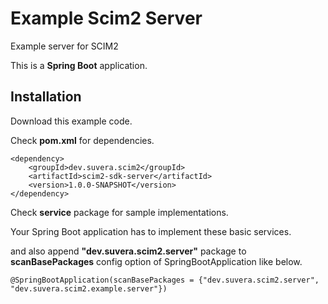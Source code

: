 # Example Scim2 Server
Example server for SCIM2

This is a **Spring Boot** application.

## Installation

Download this example code.

Check **pom.xml** for dependencies.

```
<dependency>
    <groupId>dev.suvera.scim2</groupId>
    <artifactId>scim2-sdk-server</artifactId>
    <version>1.0.0-SNAPSHOT</version>
</dependency>

```

Check **service** package for sample implementations. 

Your Spring Boot application has to implement these basic services.

and also append **"dev.suvera.scim2.server"** package to **scanBasePackages** config option of SpringBootApplication like below.

```
@SpringBootApplication(scanBasePackages = {"dev.suvera.scim2.server", "dev.suvera.scim2.example.server"})

```


